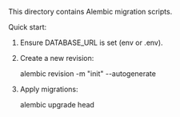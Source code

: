 This directory contains Alembic migration scripts.

Quick start:

1) Ensure DATABASE_URL is set (env or .env).
2) Create a new revision:

   alembic revision -m "init" --autogenerate

3) Apply migrations:

   alembic upgrade head

